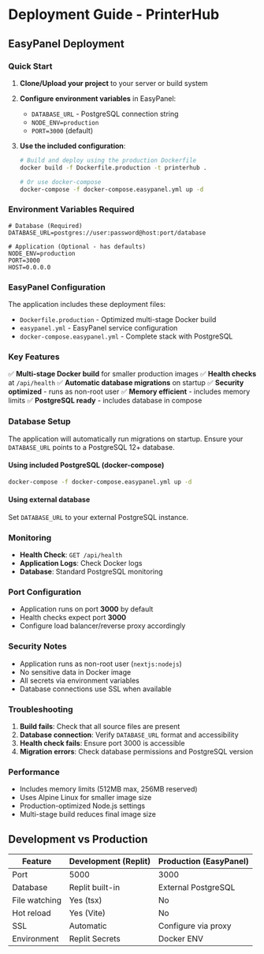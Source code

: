 # Deployment Guide - PrinterHub

## EasyPanel Deployment

### Quick Start

1. **Clone/Upload your project** to your server or build system
2. **Configure environment variables** in EasyPanel:
   - `DATABASE_URL` - PostgreSQL connection string
   - `NODE_ENV=production`
   - `PORT=3000` (default)

3. **Use the included configuration**:
   ```bash
   # Build and deploy using the production Dockerfile
   docker build -f Dockerfile.production -t printerhub .
   
   # Or use docker-compose
   docker-compose -f docker-compose.easypanel.yml up -d
   ```

### Environment Variables Required

```env
# Database (Required)
DATABASE_URL=postgres://user:password@host:port/database

# Application (Optional - has defaults)
NODE_ENV=production
PORT=3000
HOST=0.0.0.0
```

### EasyPanel Configuration

The application includes these deployment files:

- `Dockerfile.production` - Optimized multi-stage Docker build
- `easypanel.yml` - EasyPanel service configuration
- `docker-compose.easypanel.yml` - Complete stack with PostgreSQL

### Key Features

✅ **Multi-stage Docker build** for smaller production images
✅ **Health checks** at `/api/health`
✅ **Automatic database migrations** on startup
✅ **Security optimized** - runs as non-root user
✅ **Memory efficient** - includes memory limits
✅ **PostgreSQL ready** - includes database in compose

### Database Setup

The application will automatically run migrations on startup. Ensure your `DATABASE_URL` points to a PostgreSQL 12+ database.

#### Using included PostgreSQL (docker-compose)
```bash
docker-compose -f docker-compose.easypanel.yml up -d
```

#### Using external database
Set `DATABASE_URL` to your external PostgreSQL instance.

### Monitoring

- **Health Check**: `GET /api/health`
- **Application Logs**: Check Docker logs
- **Database**: Standard PostgreSQL monitoring

### Port Configuration

- Application runs on port **3000** by default
- Health checks expect port **3000**
- Configure load balancer/reverse proxy accordingly

### Security Notes

- Application runs as non-root user (`nextjs:nodejs`)
- No sensitive data in Docker image
- All secrets via environment variables
- Database connections use SSL when available

### Troubleshooting

1. **Build fails**: Check that all source files are present
2. **Database connection**: Verify `DATABASE_URL` format and accessibility
3. **Health check fails**: Ensure port 3000 is accessible
4. **Migration errors**: Check database permissions and PostgreSQL version

### Performance

- Includes memory limits (512MB max, 256MB reserved)
- Uses Alpine Linux for smaller image size
- Production-optimized Node.js settings
- Multi-stage build reduces final image size

## Development vs Production

| Feature | Development (Replit) | Production (EasyPanel) |
|---------|---------------------|------------------------|
| Port | 5000 | 3000 |
| Database | Replit built-in | External PostgreSQL |
| File watching | Yes (tsx) | No |
| Hot reload | Yes (Vite) | No |
| SSL | Automatic | Configure via proxy |
| Environment | Replit Secrets | Docker ENV |